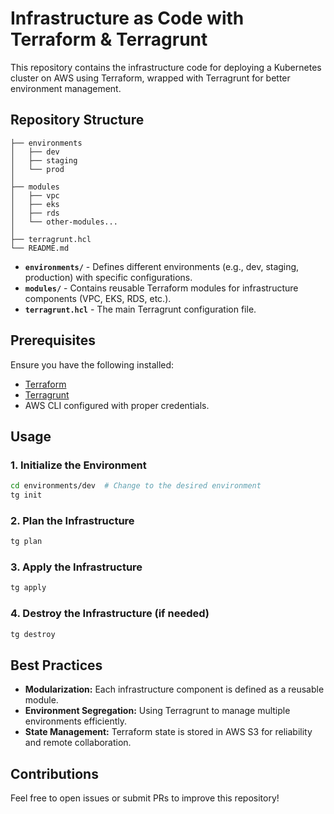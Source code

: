 # Infrastructure as Code with Terraform & Terragrunt

This repository contains the infrastructure code for deploying a Kubernetes cluster on AWS using Terraform, wrapped with Terragrunt for better environment management.

## Repository Structure

```
├── environments
│   ├── dev
│   ├── staging
│   └── prod
│
├── modules
│   ├── vpc
│   ├── eks
│   ├── rds
│   └── other-modules...
│
├── terragrunt.hcl
└── README.md
```

- **`environments/`** - Defines different environments (e.g., dev, staging, production) with specific configurations.
- **`modules/`** - Contains reusable Terraform modules for infrastructure components (VPC, EKS, RDS, etc.).
- **`terragrunt.hcl`** - The main Terragrunt configuration file.

## Prerequisites

Ensure you have the following installed:

- [Terraform](https://developer.hashicorp.com/terraform/downloads)
- [Terragrunt](https://terragrunt.gruntwork.io/docs/getting-started/install/)
- AWS CLI configured with proper credentials.

## Usage

### 1. Initialize the Environment
```sh
cd environments/dev  # Change to the desired environment
tg init
```

### 2. Plan the Infrastructure
```sh
tg plan
```

### 3. Apply the Infrastructure
```sh
tg apply
```

### 4. Destroy the Infrastructure (if needed)
```sh
tg destroy
```

## Best Practices

- **Modularization:** Each infrastructure component is defined as a reusable module.
- **Environment Segregation:** Using Terragrunt to manage multiple environments efficiently.
- **State Management:** Terraform state is stored in AWS S3 for reliability and remote collaboration.

## Contributions
Feel free to open issues or submit PRs to improve this repository!
